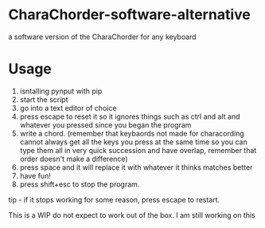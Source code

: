# CharaChorder-software-alternative
 a software version of the CharaChorder for any keyboard

# Usage
1. isntalling pynput with pip
2. start the script
3. go into a text editor of choice
4. press escape to reset it so it ignores things such as ctrl and alt and whatever you pressed since you began the program
4. write a chord. (remember that keybaords not made for characording cannot always get all the keys you press at the same time so you can type them all in very quick succession and have overlap, remember that order doesn't make a difference)
5. press space and it will replace it with whatever it thinks matches better
6. have fun!
7. press shift+esc to stop the program.

tip - if it stops working for some reason, press escape to restart.



This is a WIP do not expect to work out of the box.
I am still working on this